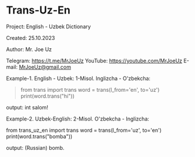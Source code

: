 # Trans-Uz-En
Project: English - Uzbek Dictionary

Created: 25.10.2023

Author: Mr. Joe Uz

Telegram:
https://t.me/MrJoeUz
YouTube:
https://youtube.com/MrJoeUz
E-mail:
MrJoeUz@gmail.com
     
Example-1. English - Uzbek:
1-Misol. Inglizcha - O'zbekcha:

>from trans import trans
>word = trans(l_from='en', to='uz')
>print(word.trans("hi"))

output: int salom!

Example-2. Uzbek-English:
2-Misol. O'zbekcha - Inglizcha:

 from trans_uz_en import trans
 word = trans(l_from='uz', to='en')
 print(word.trans("bomba"))
    
output: (Russian) bomb.
